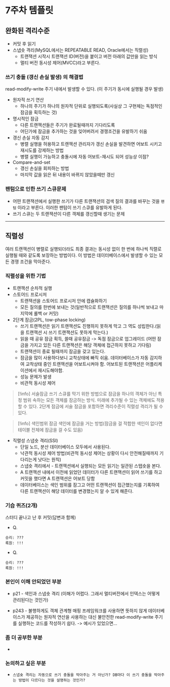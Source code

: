 # 7주차 템플릿


## 완화된 격리수준
- 커밋 후 읽기
- 스냅숏 격리(MySQL에서는 REPEATABLE READ, Oracle에서는 직렬성)
	- 트랜잭션 시작시 트랜잭션 ID(버전)을 붙이고 버전 아래의 값만을 읽는 방식
	- 멀티 버전 동시성 제어(MVCC)라고 부른다.


### 쓰기 충돌 (갱신 손실 발생) 의 해결법
read-modify-write 주기 내에서 발생할 수 있다. (이 주기가 동시에 실행될 경우 발생)  

- 원자적 쓰기 연산
	- 하나의 주기가 하나의 원자적 단위로 실행되도록(사실상 그 구현체는 독점적인 잠금을 획득하는 것)
- 명시적인 잠금
	- 다른 트랜잭션들은 주기가 완료될때까지 기다리도록
	- 어딘가에 잠금을 추가하는 것을 잊어버려서 경쟁조건을 유발하기 쉬움
- 갱신 손실 자동 감지
	- 병렬 실행을 허용하고 트랜잭션 관리자가 갱신 손실을 발견하면 어보트 시키고 재시도를 강제하는 방법
	- 병렬 실행이 가능하고 충돌시에 자동 어보트-재시도 되어 성능상 이점?
- Compare-and-set
	- 갱신 손실을 회피하는 방법
	- 마지막 값을 읽은 뒤 내용이 바뀌지 않았을떼만 갱신


### 팬텀으로 인한 쓰기 스큐문제
- 어떤 트랜잭션에서 실행한 쓰기가 다른 트랜잭션의 검색 질의 결과를 바꾸는 것을 `팬텀` 이라고 부른다. 이러한 팬텀이 쓰기 스큐를 유발하게 된다.
- 쓰기 스큐는 두 트랜잭션이 다른 객체를 갱신할때 생기는 문제

---

## 직렬성
여러 트랜잭션이 병렬로 실행되더라도 최종 결과는 동시성 없이 한 번에 하나씩 직렬로 실행될 때와 같도록 보장하는 방법이다. 이 방법은 데이터베이스에서 발생할 수 있는 모든 경쟁 조건을 막아준다.

### 직렬성을 위한 기법
- 트랜잭션 순차적 실행
- 스토어드 프로시저
	- 트랜잭션을 스토어드 프로시저 안에 캡슐화하기
	- 모든 질의를 한번에 보내는 것(일반적으로 트랜잭션은 질의를 하나씩 보내고 마지막에 롤백 or 커밋)
- 2단계 잠금(2PL, tow-phase locking)
	- 쓰기 트랜잭션은 읽기 트랜잭션도 진행하지 못하게 막고 그 역도 성립한다.(읽을 트랜잭션 시 쓰기 트랜잭션도 못하게 막는다.)
	- 읽을 때 공유 잠금 획득, 쓸때 공유잠금 -> 독점 잠금으로 업그레이드 (어떤 잠금을 가지고 있든 다른 트랜잭션은 해당 객체에 접근하지 못하고 기다림)
	- 트랜잭션이 종료 될때까지 잠금을 갖고 있는다.
	- 잠금을 많이 사용하다보니 교착상태에 빠직 쉬움. 데이터베이스가 자동 감지하여 교착상태 중인 트랜잭션을 어보트시켜야 함. 어보트된 트랜잭션은 어플리케이션에서 재시도해야함.
	- 성능 문제가 발생
	- 비관적 동시성 제어
> [!info] 서술잠금
> 쓰기 스큐를 막기 위한 방법으로 잠금을 하나의 객체가 아닌 특정 범위 속하는 모든 객체를 잠금하는 방식. 미래에 추가될 수 있는 객체에도 적용할 수 있다. 2단계 잠금에 서술 잠금을 포함하면 격리수준이 직렬성 격리가 될 수 있다.

> [!info] 색인범위 잠금
> 색인에 잠금을 거는 방법(잠금을 걸 적합한 색인이 없다면 테이블 전체에 잠금을 걸 수도 있음)


- 직렬성 스냅숏 격리(SSI)
	- 단일 노드, 분산 데이터베이스 모두에서 사용된다.
	- 낙관적 동시성 제어 방법(비관적 동시성 제어는 상황이 다시 안전해질때까지 기다리는게 낫다는 원칙)
	- 스냅숏 격리에서 - 트랜잭션에서 실행되는 모든 읽기는 일관된 스탭숏을 본다.
	- A 트랜잭션 내에서 이전에 읽었던 데이터가 다른 트랜잭션이 읽어 쓰기를 하고 커밋을 했다면 A 트랜잭션은 어보트 당함
	- 데이터베이스는 색인 범위를 잠그고 어떤 트랜잭션이 접근했는지를 기록하여 다른 트랜잭션이 해당 데이터를 변경했는지 알 수 있게 해준다.





### 기습 퀴즈(2개)
스터디 끝나고 난 후 커밋(답변과 함께)
- Q.
```text
승리: ???
록원: !!!
```  

- Q.
```text
승리: ???
록원: !!!
``` 


### 본인이 이해 안되었던 부분
- p21 - 색인과 스냅숏 격리 (이해가 어렵다. 그래서 멀티버전에서 인덱스는 어떻게 관리된다는 것인가)

- p243 - 불행하게도 객체 관계형 매핑 프레임워크를 사용하면 뜻하지 않게 데이터베이스가 제공하는 원자적 연산을 사용하는 대신 불안전한 read-modify-write 주기를 실행하는 코드를 작성하기 쉽다. -> 예시가 있었으면...


### 좀 더 공부한 부분
- 

### 논의하고 싶은 부분
- `스냅숏 격리는 자동으로 쓰기 충돌을 막아주는 거 아닌가? DB마다 이 쓰기 충돌을 막아주는 방법이 다르다는 것을 설명하는 것인가?`